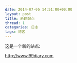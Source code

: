 ```yaml
---
date: 2014-07-06 14:51:00+00:00
layout: post
title: 新的站点
thread: 1
categories: 日志
tags: 博客
---
```


这是一个新的站点:

http://www.99diary.com

